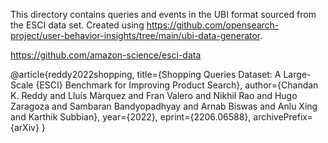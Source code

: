 This directory contains queries and events in the UBI format sourced from the ESCI data set. Created using https://github.com/opensearch-project/user-behavior-insights/tree/main/ubi-data-generator.

https://github.com/amazon-science/esci-data

@article{reddy2022shopping,
title={Shopping Queries Dataset: A Large-Scale {ESCI} Benchmark for Improving Product Search},
author={Chandan K. Reddy and Lluís Màrquez and Fran Valero and Nikhil Rao and Hugo Zaragoza and Sambaran Bandyopadhyay and Arnab Biswas and Anlu Xing and Karthik Subbian},
year={2022},
eprint={2206.06588},
archivePrefix={arXiv}
}
